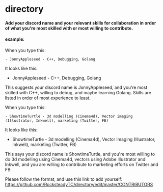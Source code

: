 # directory
#### Add your discord name and your relevant skills for collaboration in order of what you're most skilled with or most willing to contribute.


#### example: 

When you type this:

`- JonnyAppleseed - C++, Debugging, Golang `

It looks like this:

- JonnyAppleseed - C++, Debugging, Golang


This suggests your discord name is JonnyAppleseed, and you're most skilled with C++, willing to debug, and maybe learning Golang. Skills are listed in order of most experience to least.



When you type this:

`- ShowtimeTurtle - 3d modelling (Cinema4d), Vector imaging (Illustrator, Inkwell), marketing (Twitter, FB)`

It looks like this:

- ShowtimeTurtle - 3d modelling (Cinema4d), Vector imaging (Illustrator, Inkwell), marketing (Twitter, FB)


This says your discord name is ShowtimeTurtle, and you're most willing to do 3d modelling using Cinema4d, vectors using Adobe Illustrator and Inkwell, and you are willing to contribute to marketing efforts on Twitter and FB


Please follow the format, and use this link to add yourself: https://github.com/RocksteadyTC/directory/edit/master/CONTRIBUTORS

